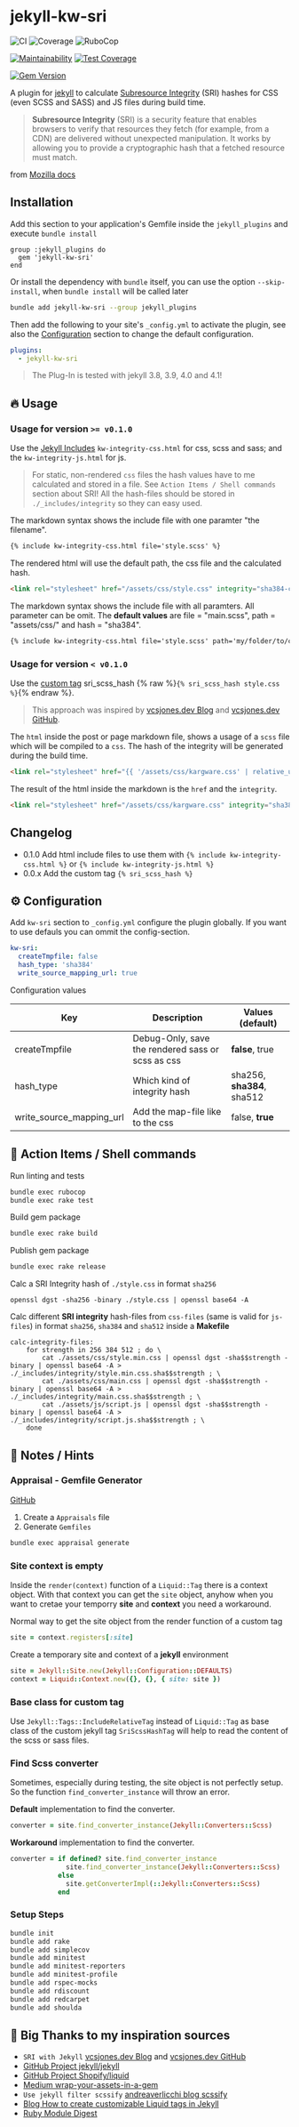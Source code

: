 # jekyll-kw-sri

![CI](https://github.com/n13org/jekyll-kw-sri/workflows/CI/badge.svg)
![Coverage](https://github.com/n13org/jekyll-kw-sri/workflows/Coverage/badge.svg)
![RuboCop](https://github.com/n13org/jekyll-kw-sri/workflows/RuboCop/badge.svg)

[![Maintainability](https://api.codeclimate.com/v1/badges/a82f10c3cd9fea769a0b/maintainability)](https://codeclimate.com/github/n13org/jekyll-kw-sri/maintainability)
[![Test Coverage](https://api.codeclimate.com/v1/badges/a82f10c3cd9fea769a0b/test_coverage)](https://codeclimate.com/github/n13org/jekyll-kw-sri/test_coverage)

[![Gem Version](https://badge.fury.io/rb/jekyll-kw-sri.svg)](https://badge.fury.io/rb/jekyll-kw-sri)

A plugin for [jekyll][Jekyll Website] to calculate [Subresource Integrity][Wikipedia SRI] (SRI) hashes for CSS (even SCSS and SASS) and JS files during build time.

> **Subresource Integrity** (SRI) is a security feature that enables browsers to verify that resources they fetch (for example, from a CDN) are delivered without unexpected manipulation. It works by allowing you to provide a cryptographic hash that a fetched resource must match.

from [Mozilla docs][Mozilla Subresource Integrity]

## Installation

Add this section to your application's Gemfile inside the `jekyll_plugins` and execute `bundle install`

```plain
group :jekyll_plugins do
  gem 'jekyll-kw-sri'
end
```

Or install the dependency with `bundle` itself, you can use the option `--skip-install`, when `bundle install` will be called later

```sh
bundle add jekyll-kw-sri --group jekyll_plugins 
```

Then add the following to your site's `_config.yml` to activate the plugin, see also the [Configuration](#%EF%B8%8F-configuration) section to change the default configuration. 

```yaml
plugins:
  - jekyll-kw-sri
```

> The Plug-In is tested with jekyll 3.8, 3.9, 4.0 and 4.1!

## 🔥 Usage 

### Usage for version `>= v0.1.0`

Use the [Jekyll Includes] `kw-integrity-css.html` for css, scss and sass; and the `kw-integrity-js.html` for js. 

> For static, non-rendered `css` files the hash values have to me calculated and stored in a file. See `Action Items / Shell commands` section about SRI! All the hash-files should be stored in `./_includes/integrity` so they can easy used.

The markdown syntax shows the include file with one paramter "the filename". 

```markdown
{% include kw-integrity-css.html file='style.scss' %}
```

The rendered html will use the default path, the css file and the calculated hash.

```html
<link rel="stylesheet" href="/assets/css/style.css" integrity="sha384-cl6CK1yzEvoM3Sw3dL8YAm/P2VpQiD+mAFVkkb6Bh+23PP1ow2gXXGw4WnQlzO0B" crossorigin="anonymous">
```

The markdown syntax shows the include file with all paramters. All parameter can be omit. The **default values** are file = "main.scss", path = "assets/css/" and hash = "sha384".

```markdown
{% include kw-integrity-css.html file='style.scss' path='my/folder/to/css/' hash='sha512' %}
```

### Usage for version `< v0.1.0`

Use the [custom tag][Jekyll Liquid] sri_scss_hash {% raw %}`{% sri_scss_hash style.css %}`{% endraw %}. 

> This approach was inspired by [vcsjones.dev Blog] and [vcsjones.dev GitHub].

The `html` inside the post or page markdown file, shows a usage of a `scss` file which will be compiled to a `css`. The hash of the integrity will be generated during the build time. 

```html
<link rel="stylesheet" href="{{ '/assets/css/kargware.css' | relative_url }}" integrity="{% sri_scss_hash /assets/css/kargware.scss %}" crossorigin="anonymous">
```

The result of the html inside the markdown is the `href` and the `integrity`.

```html
<link rel="stylesheet" href="/assets/css/kargware.css" integrity="sha384-cl6CK1yzEvoM3Sw3dL8YAm/P2VpQiD+mAFVkkb6Bh+23PP1ow2gXXGw4WnQlzO0B" crossorigin="anonymous">
```

## Changelog

* 0.1.0 Add html include files to use them with  `{% include kw-integrity-css.html %}` or `{% include kw-integrity-js.html %}`
* 0.0.x Add the custom tag `{% sri_scss_hash %}`

## ⚙️ Configuration

Add `kw-sri` section to `_config.yml` configure the plugin globally. If you want to use defauls you can ommit the config-section.

```yaml
kw-sri:
  createTmpfile: false
  hash_type: 'sha384'
  write_source_mapping_url: true
```

 Configuration values

| Key                      | Description                                       | Values (**default**)       |
|--------------------------|---------------------------------------------------|----------------------------|
| createTmpfile            | Debug-Only, save the rendered sass or scss as css | **false**, true            |
| hash_type                | Which kind of integrity hash                      | sha256, **sha384**, sha512 |
| write_source_mapping_url | Add the map-file like to the css                  | false, **true**            |              

## 🚀 Action Items / Shell commands

Run linting and tests

```sh
bundle exec rubocop
bundle exec rake test
```

Build gem package

```sh
bundle exec rake build
```

Publish gem package

```sh
bundle exec rake release
```

Calc a SRI Integrity hash of `./style.css` in format `sha256`

```shell
openssl dgst -sha256 -binary ./style.css | openssl base64 -A
```

Calc different **SRI integrity** hash-files from `css-files` (same is valid for `js-files`) in format `sha256`, `sha384` and `sha512` inside a **Makefile**

```plain
calc-integrity-files:
	for strength in 256 384 512 ; do \
		cat ./assets/css/style.min.css | openssl dgst -sha$$strength -binary | openssl base64 -A > ./_includes/integrity/style.min.css.sha$$strength ; \
		cat ./assets/css/main.css | openssl dgst -sha$$strength -binary | openssl base64 -A > ./_includes/integrity/main.css.sha$$strength ; \
		cat ./assets/js/script.js | openssl dgst -sha$$strength -binary | openssl base64 -A > ./_includes/integrity/script.js.sha$$strength ; \
	done
```

## 📝 Notes / Hints

### Appraisal - Gemfile Generator

[GitHub](https://github.com/thoughtbot/appraisal)

1. Create a `Appraisals` file
2. Generate `Gemfiles`

```sh
bundle exec appraisal generate
```

### Site context is empty

Inside the `render(context)` function of a `Liquid::Tag` there is a context object. With that context you can get the `site` object, anyhow when you want to cretae your temporry **site** and **context** you need a workaround.

Normal way to get the site object from the render function of a custom tag

```ruby
site = context.registers[:site]
```

Create a temporary site and context of a **jekyll** environment

```ruby
site = Jekyll::Site.new(Jekyll::Configuration::DEFAULTS)
context = Liquid::Context.new({}, {}, { site: site })
```         

### Base class for custom tag
Use `Jekyll::Tags::IncludeRelativeTag` instead of `Liquid::Tag` as base class of the custom jekyll tag `SriScssHashTag` will help to read the content of the scss or sass files.

### Find Scss converter

Sometimes, especially during testing, the site object is not perfectly setup. So the function `find_converter_instance` will throw an error. 

**Default** implementation to find the converter.

```ruby
converter = site.find_converter_instance(Jekyll::Converters::Scss)
```

**Workaround** implementation to find the converter.

```ruby
converter = if defined? site.find_converter_instance
              site.find_converter_instance(Jekyll::Converters::Scss)
            else
              site.getConverterImpl(::Jekyll::Converters::Scss)
            end
```

### Setup Steps

```sh
bundle init
bundle add rake
bundle add simplecov
bundle add minitest
bundle add minitest-reporters
bundle add minitest-profile
bundle add rspec-mocks
bundle add rdiscount
bundle add redcarpet
bundle add shoulda
```

## 👋 Big Thanks to my inspiration sources

* `SRI with Jekyll` [vcsjones.dev Blog] and [vcsjones.dev GitHub]
* [GitHub Project jekyll/jekyll]
* [GitHub Project Shopify/liquid]
* [Medium wrap-your-assets-in-a-gem]
* `Use jekyll filter scssify` [andreaverlicchi blog scssify]
* [Blog How to create customizable Liquid tags in Jekyll]
* [Ruby Module Digest]

[Jekyll Website]: https://jekyllrb.com/
[Jekyll Liquid]: https://jekyllrb.com/docs/liquid/
[Jekyll Includes]: https://jekyllrb.com/docs/includes/
[Wikipedia SRI]: https://en.wikipedia.org/wiki/Subresource_Integrity
[Mozilla Subresource Integrity]: https://developer.mozilla.org/en-US/docs/Web/Security/Subresource_Integrity
[vcsjones.dev Blog]: https://vcsjones.dev/2016/11/02/sri-with-jekyll/
[vcsjones.dev GitHub]: https://github.com/vcsjones/vcsjones.dev/tree/main
[GitHub Project jekyll/jekyll]: https://github.com/jekyll/jekyll
[GitHub Project Shopify/liquid]: https://github.com/Shopify/liquid
[andreaverlicchi blog scssify]: https://www.andreaverlicchi.eu/critical-css-jekyll-sass-github-pages/
[Ruby Module Digest]: https://ruby-doc.com/stdlib/libdoc/digest/rdoc/Digest.html
[Blog How to create customizable Liquid tags in Jekyll]: https://blog.sverrirs.com/2016/04/custom-jekyll-tags.html
[Medium wrap-your-assets-in-a-gem]: https://medium.com/@paulfarino/wrap-your-assets-in-a-gem-3ad7ecf5b075